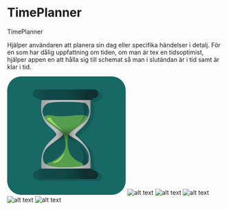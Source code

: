 # TimePlanner

TimePlanner 

Hjälper användaren att planera sin dag eller specifika händelser i detalj. 
För en som har dålig uppfattning om tiden, om man är tex en tidsoptimist, hjälper appen 
en att hålla sig till schemat så man i slutändan är i tid samt är klar i tid.


![alt text](https://github.com/EmmaSoderstrom/TimePlanner/blob/master/Images/Bild1.png)
![alt text](https://github.com/EmmaSoderstrom/TimePlanner/blob/master/Images/Bild2.png)
![alt text](https://github.com/EmmaSoderstrom/TimePlanner/blob/master/Images/Bild3.png)
![alt text](https://github.com/EmmaSoderstrom/TimePlanner/blob/master/Images/Bild4.png)
![alt text](https://github.com/EmmaSoderstrom/TimePlanner/blob/master/Images/Bild5.png)
![alt text](https://github.com/EmmaSoderstrom/TimePlanner/blob/master/Images/Bild7.png)

